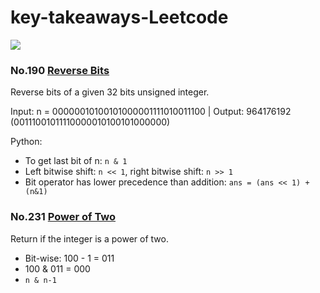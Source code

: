 # key-takeaways-Leetcode

![](https://leetcode.com/_next/static/images/logo-ff2b712834cf26bf50a5de58ee27bcef.png)

### No.190 [Reverse Bits](https://leetcode.com/problems/reverse-bits/)

Reverse bits of a given 32 bits unsigned integer.

Input: n = 00000010100101000001111010011100 | Output:    964176192 (00111001011110000010100101000000)

Python:
* To get last bit of n: ``n & 1``
* Left bitwise shift: ``n << 1``, right bitwise shift: ``n >> 1``
* Bit operator has lower precedence than addition: ``ans = (ans << 1) + (n&1)``   

### No.231 [Power of Two](https://leetcode.com/problems/power-of-two/)

Return if the integer is a power of two.
* Bit-wise: 100 - 1 = 011
* 100 & 011 = 000
* ``n & n-1``



